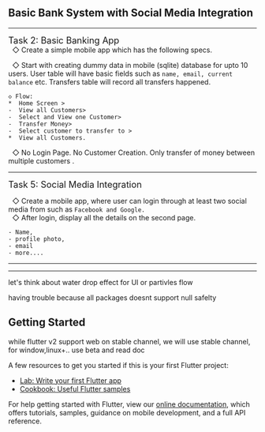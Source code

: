 ## Basic Bank System with Social Media Integration



-----
<font size=4.5> Task 2: Basic Banking App </font>  
&nbsp;  ◇ Create a simple mobile app which has the following specs. 

&nbsp;  ◇ Start with creating dummy data in mobile (sqlite) database for upto 10 users. User table will have basic fields such as
`name, email, current balance` etc. Transfers table will record
all transfers happened.  

```
◇ Flow:
*  Home Screen > 
-  View all Customers> 
-  Select and View one Customer> 
-  Transfer Money>  
-  Select customer to transfer to > 
*  View all Customers.  
```
&nbsp; ◇ No Login Page. No Customer Creation. Only transfer of money
between multiple customers .

---- 
<font size=4.5>Task 5: Social Media Integration </font>

&nbsp;  ◇ Create a mobile app, where user can login through at least
two social media from such as `Facebook and Google.`  
&nbsp;   ◇ After login, display all the details on the second page.
```
- Name, 
- profile photo,
- email
- more....
```
----- 


----
let's think about water drop effect for UI or partivles flow

having trouble because all packages doesnt support null safelty 
## Getting Started
while flutter v2 support web on stable channel, we will use stable channel, for window,linux+.. use beta and read doc

A few resources to get you started if this is your first Flutter project:

- [Lab: Write your first Flutter app](https://flutter.dev/docs/get-started/codelab)
- [Cookbook: Useful Flutter samples](https://flutter.dev/docs/cookbook)

For help getting started with Flutter, view our
[online documentation](https://flutter.dev/docs), which offers tutorials,
samples, guidance on mobile development, and a full API reference.
